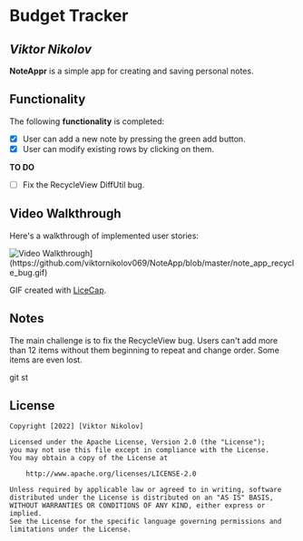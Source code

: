 # Budget Tracker

## *Viktor Nikolov*

**NoteAppr** is a simple app for creating and saving personal notes.

## Functionality

The following **functionality** is completed:

* [x] User can add a new note by pressing the green add button.
* [x] User can modify existing rows by clicking on them.

**TO DO**
* [ ] Fix the RecycleView DiffUtil bug.

## Video Walkthrough

Here's a walkthrough of implemented user stories:

<img src='[https://github.com/viktornikolov069/Tippy/blob/main/TippyGif.gif' title='Video Walkthrough' width='' alt='Video Walkthrough](https://github.com/viktornikolov069/NoteApp/blob/master/note_app_recycle_bug.gif)' />

GIF created with [LiceCap](http://www.cockos.com/licecap/).

## Notes

The main challenge is to fix the RecycleView bug. Users can't add more than 12 items without them beginning to repeat and change order. Some items are even lost.

git st
## License

    Copyright [2022] [Viktor Nikolov]

    Licensed under the Apache License, Version 2.0 (the "License");
    you may not use this file except in compliance with the License.
    You may obtain a copy of the License at

        http://www.apache.org/licenses/LICENSE-2.0

    Unless required by applicable law or agreed to in writing, software
    distributed under the License is distributed on an "AS IS" BASIS,
    WITHOUT WARRANTIES OR CONDITIONS OF ANY KIND, either express or implied.
    See the License for the specific language governing permissions and
    limitations under the License.
